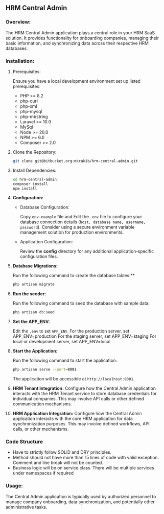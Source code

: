 ## HRM Central Admin

### Overview:

The HRM Central Admin application plays a central role in your HRM SaaS solution. It provides functionality for onboarding companies, managing their basic information, and synchronizing data across their respective HRM databases.

### Installation:

1. Prerequisites:

    Ensure you have a local development environment set up listed prerequisites:
    - PHP >= 8.2
    - php-curl
    - php-xml
    - php-mysql
    - php-mbstring
    - Laravel >= 10.0
    - MySql
    - Node >= 20.0
    - NPM >= 6.0
    - Composer >= 2.0
   
2. Clone the Repository:
     ```Bash
     git clone git@bitbucket.org:mkrakib/hrm-central-admin.git
     ```  

3. Install Dependencies:
     ```Bash
     cd hrm-central-admin
     composer install
     npm install
     ```
4. **Configuration:**

    - Database Configuration:

      Copy `env.example` file and Edit the `.env` file to configure your database connection details (`host, database name, username, password`).
      Consider using a secure environment variable management solution for production environments.

    - Application Configuration:

      Review the **config** directory for any additional application-specific configuration files.

5. **Database Migrations:**

   Run the following command to create the database tables:**
    ```bash
    php artisan migrate
    ```
6. **Run the seeder:**

   Run the following command to seed the database with sample data:
    ```bash
    php artisan db:seed
    ```
7. **Set the APP_ENV:**

    Edit the `.env` to set `APP_ENV`.
    For the production server, set APP_ENV=production
    For the staging server, set APP_ENV=staging
    For local or development server, set APP_ENV=local

8. **Start the Application:**

   Run the following command to start the application:
    ```bash
    php artisan serve --port=8001
    ```
   The application will be accessible at `http://localhost:8001`.

9. **HRM Tenant Integration:**
   Configure how the Central Admin application interacts with the HRM Tenant service to store database credentials for individual companies. This may involve API calls or other defined communication mechanisms.
   
10. **HRM Application Integration:**
   Configure how the Central Admin application interacts with the core HRM application for data synchronization purposes. This may involve defined workflows, API calls, or other mechanisms.

### Code Structure
- Have to strictly follow SOLID and DRY principles.
- Method should not have more than 15 lines of code with valid exception. Comment and line break will not be counted.
- Business logic will be on service class. There will be multiple services under namespaces if required


### Usage:

The Central Admin application is typically used by authorized personnel to manage company onboarding, data synchronization, and potentially other administrative tasks.
